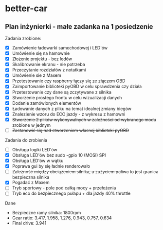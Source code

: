 # better-car
## Plan inżynierki - małe zadanka na 1 posiedzenie

Zadania zrobione:

- [x] Zamówienie ładowarki samochodowej i LED'ów
- [x] Umówienie się na hamownie
- [x] Złożenie projektu - bez ledów
- [x] Skalibrowanie ekranu - nie potrzeba
- [x] Przeczytanie rozdziałów z notatkami
- [x] Umówienie sie z Maxem
- [x] Przetestowanie czy raspberry łączy się ze złączem OBD 
- [x] Zaimportowanie biblioteki pyOBD w celu sprawdzenia czy działa
- [x] Przetestowanie czy dane są zczytywane z silnika
- [x] Stworzenie prostego frontu w celu wizualizacji danych
- [x] Dodanie zamówionych elementów
- [x] Ładowanie danych z pliku na temat idealnej zmiany biegów 
- [x] Znalezienie wzoru do ECO jazdy - z wykresu z hamowni
- [x] ~~Stworzenie 2 plików wykonywalnych w zależności od wybranego modu~~ zrobione w jednym
- [ ] ~~Zastanowić się nad stworzeniem własnej biblioteki pyOBD~~

Zadania do zrobienia
- [ ] Obsługa logiki LED'ów
- [x] Obsługa LED'ów bez sudo -gpio 10 (MOSI) SPI
- [x] Obsługa LED'ów w wątku
- [x] Poprawa gui by się ładnie renderowało
- [ ] ~~Zależność między obciążeniem silnika, a zużyciem paliwa~~ to jest granica bezpieczna silnika
- [x] Pogadać z Maxem
- [ ] Tryb sportowy - pole pod całką mocy + przełożenia
- [ ] Tryb eco do bezpiecznego pułapu + dla jazdy 40% throttle

Dane
- Bezpieczne ramy silnika: 1800rpm
- Gear ratio: 3.417, 1.958, 1.276, 0.943, 0.757, 0.634
- Final drive: 3.941

